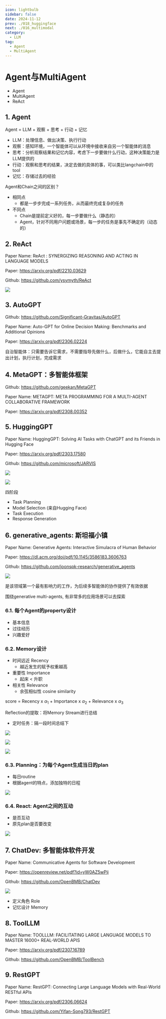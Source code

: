 ```yaml
---
icon: lightbulb
sidebar: false
date: 2024-11-12
prev: ./018_huggingface
next: ./016_multimodal
category:
  - LLM
tag:
  - Agent
  - MultiAgent
---
```

# Agent与MultiAgent
  - Agent
  - MultiAgent
  - ReAct
<!-- more -->

## 1. Agent
Agent = LLM + 观察 + 思考 + 行动 + 记忆

- LLM：处理信息、做出决策、执行行动
- 观察：感知环境，一个智能体可以从环境中接收来自另一个智能体的消息
- 思考：分析观察结果和记忆内容，考虑下一步要做什么行动，这种决策能力是LLM提供的
- 行动：观察和思考的结果，决定去做的具体的事，可以类比langchain中的tool
- 记忆：存储过去的经验

Agent和Chain之间的区别？
- 相同点
  - 都是一步步完成一系列任务，从而最终完成复杂的任务
- 不同点
  - Chain是提前定义好的，每一步要做什么（静态的）
  - Agent，针对不同用户问题或场景，每一步的任务是事先不确定的（动态的）

## 2. ReAct
Paper Name: ReAct : SYNERGIZING REASONING AND ACTING IN LANGUAGE MODELS

Paper: https://arxiv.org/pdf/2210.03629

Github: https://github.com/ysymyth/ReAct

![](../../../assets/017_reason_action.png)

## 3. AutoGPT
Github: https://github.com/Significant-Gravitas/AutoGPT

Paper Name: Auto-GPT for Online Decision Making: Benchmarks and
Additional Opinions

Paper: https://arxiv.org/pdf/2306.02224

自治智能体：只需要告诉它需求，不需要指导先做什么，后做什么，它能自主去提出计划，执行计划，完成需求

## 4. MetaGPT：多智能体框架
Github: https://github.com/geekan/MetaGPT

Paper Name: METAGPT: META PROGRAMMING FOR A
MULTI-AGENT COLLABORATIVE FRAMEWORK

Paper: https://arxiv.org/pdf/2308.00352

## 5. HuggingGPT
Paper Name: HuggingGPT: Solving AI Tasks with ChatGPT and its Friends in Hugging Face

Paper: https://arxiv.org/pdf/2303.17580

Github: https://github.com/microsoft/JARVIS

![](../../../assets/017_hugginggpt1.png)

![](../../../assets/017_hugginggpt2.png)

四阶段
- Task Planning
- Model Selection (来自Hugging Face)
- Task Execution
- Response Generation

## 6. generative_agents: 斯坦福小镇
Paper Name: Generative Agents: Interactive Simulacra of Human Behavior

Paper: https://dl.acm.org/doi/pdf/10.1145/3586183.3606763

Github: https://github.com/joonspk-research/generative_agents

![](../../../assets/017_stanford_town.png)

是该领域第一个最有影响力的工作，为后续多智能体的协作提供了有效依据

围绕generative multi-agents, 有非常多的应用场景可以去探索

### 6.1. 每个Agent的property设计
  - 基本信息
  - 过往经历
  - 兴趣爱好

### 6.2. Memory设计
  - 时间远近 Recency
    - 越近发生的赋予权重越高
  - 重要性 Importance
    - 起床 < 升职
  - 相关性 Relevance
    - 余弦相似性 cosine similarity

score = Recency x $\alpha_1$ + Importance x $\alpha_2$ + Relevance x $\alpha_3$

Reflection的提取：将Memory Stream进行总结
- 定时任务：隔一段时间总结下

![](../../../assets/017_memory_design1.png)

![](../../../assets/017_memory_design2.png)

![](../../../assets/017_memory_design3.png)

### 6.3. Planning：为每个Agent生成当日的plan
- 每日routine
- 根据agent的特点，添加独特的日程
  
![](../../../assets/017_morning_routine.png)

### 6.4. React: Agent之间的互动
- 是否互动
- 原先plan是否要改变
  
![](../../../assets/017_react_with_other_agent.png)

## 7. ChatDev: 多智能体软件开发

Paper Name: Communicative Agents for Software Development

Paper: https://openreview.net/pdf?id=yW0AZ5wPji

Github: https://github.com/OpenBMB/ChatDev

![](../../../assets/017_chatdev.png)

- 定义角色 Role
- 记忆设计 Memory

## 8. ToolLLM
Paper Name: TOOLLLM: FACILITATING LARGE LANGUAGE MODELS TO MASTER 16000+ REAL-WORLD APIS

Paper: https://arxiv.org/pdf/2307.16789

Github: https://github.com/OpenBMB/ToolBench

## 9. RestGPT
Paper Name: RestGPT: Connecting Large Language Models with Real-World RESTful APIs

Paper: https://arxiv.org/pdf/2306.06624

Github: https://github.com/Yifan-Song793/RestGPT